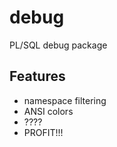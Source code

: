 # debug

PL/SQL debug package

## Features

- namespace filtering
- ANSI colors
- ????
- PROFIT!!!

